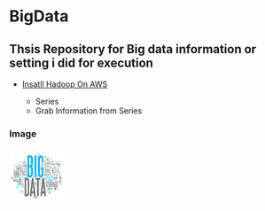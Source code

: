 # BigData
## Thsis Repository  for Big data information or setting i did for execution




* [Insatll Hadoop On AWS](https://github.com/sujitdhamale/BigData/blob/master/InstallOnAWS/README.md)	

    * Series
    * Grab Information from Series







### Image 
<img src="https://github.com/sujitdhamale/BigData/blob/master/images/bigData.png" width="100" height="100">
